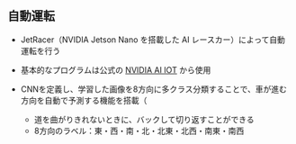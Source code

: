 ## 自動運転
* JetRacer（NVIDIA Jetson Nano を搭載した AI レースカー）によって自動運転を行う  
* 基本的なプログラムは公式の [NVIDIA AI IOT](https://sites.google.com/view/ehime-nlp/) から使用  

* CNNを定義し、学習した画像を8方向に多クラス分類することで、車が進む方向を自動で予測する機能を搭載（
  * 道を曲がりきれないときに、バックして切り返すことができる
  * 8方向のラベル：東・西・南・北・北東・北西・南東・南西

